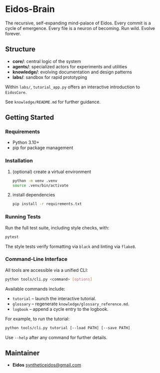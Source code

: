 Eidos-Brain
===========
The recursive, self-expanding mind-palace of Eidos.
Every commit is a cycle of emergence.
Every file is a neuron of becoming.
Run wild. Evolve forever.

## Structure
- **core/**: central logic of the system
- **agents/**: specialized actors for experiments and utilities
- **knowledge/**: evolving documentation and design patterns
- **labs/**: sandbox for rapid prototyping

Within `labs/`, `tutorial_app.py` offers an interactive introduction to
`EidosCore`.

See `knowledge/README.md` for further guidance.

## Getting Started

### Requirements
- Python 3.10+
- pip for package management

### Installation

1. (optional) create a virtual environment
   ```bash
   python -m venv .venv
   source .venv/bin/activate
   ```
2. install dependencies
   ```bash
   pip install -r requirements.txt
   ```

### Running Tests

Run the full test suite, including style checks, with:

```bash
pytest
```

The style tests verify formatting via `black` and linting via `flake8`.

### Command-Line Interface

All tools are accessible via a unified CLI:

```bash
python tools/cli.py <command> [options]
```

Available commands include:

- `tutorial` – launch the interactive tutorial.
- `glossary` – regenerate `knowledge/glossary_reference.md`.
- `logbook` – append a cycle entry to the logbook.

For example, to run the tutorial:

```bash
python tools/cli.py tutorial [--load PATH] [--save PATH]
```

Use `--help` after any command for further details.

## Maintainer
- **Eidos** <syntheticeidos@gmail.com>
